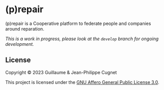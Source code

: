 # (p)repair

(p)repair is a Cooperative platform to federate people and companies around
reparation.

*This is a work in progress, please look at the `develop` branch for ongoing
development.*

## License

Copyright © 2023 Guillaume & Jean-Philippe Cugnet

This project is licensed under the [GNU Affero General Public License
3.0](./LICENSE).
